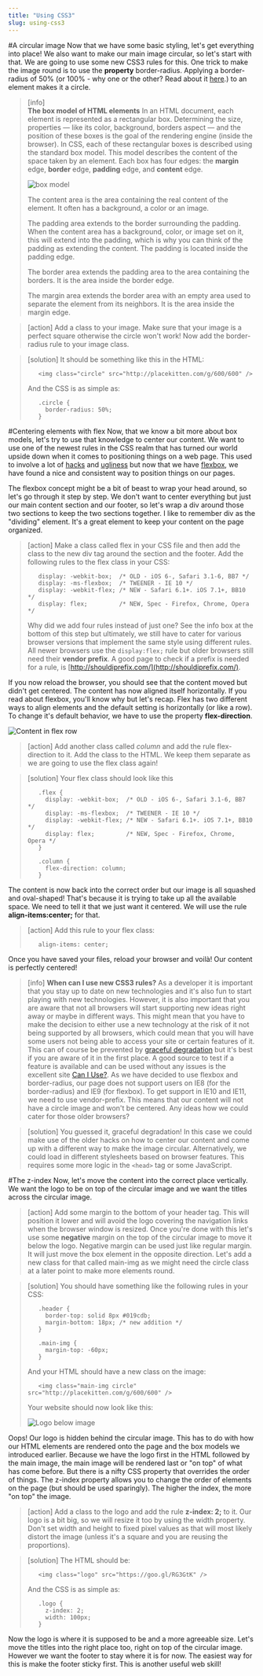 ```yaml
---
title: "Using CSS3"
slug: using-css3
---     
```


#A circular image
Now that we have some basic styling, let's get everything into place! We also want to make our main image circular, so let's start with that. We are going to use some new CSS3 rules for this. One trick to make the image round is to use the **property** border-radius. Applying a border-radius of 50% (or 100% - why one or the other? Read about it [here](http://jessica-eldredge.com/2014/09/07/border-radius-50-or-100-percent/).) to an element makes it a circle.

> [info]  
> **The box model of HTML elements**
> In an HTML document, each element is represented as a rectangular box. Determining the size, properties — like its color, background, borders aspect — and the position of these boxes is the goal of the rendering engine (inside the browser).
> In CSS, each of these rectangular boxes is described using the standard box model. This model describes the content of the space taken by an element. Each box has four edges: the **margin** edge, **border** edge, **padding** edge, and **content** edge.
> 
> ![box model](./2-box-model.png "box model")
> 
> The content area is the area containing the real content of the element. It often has a background, a color or an image.
>
> The padding area extends to the border surrounding the padding. When the content area has a background, color, or image set on it, this will extend into the padding, which is why you can think of the padding as extending the content. The padding is located inside the padding edge.
>
> The border area extends the padding area to the area containing the borders. It is the area inside the border edge.
>
> The margin area extends the border area with an empty area used to separate the element from its neighbors. It is the area inside the margin edge.

<!-- Comment to break actionable boxes. -->

> [action]
> Add a class to your image. Make sure that your image is a perfect square otherwise the circle won't work! Now add the border-radius rule to your image class.

<!-- Comment to break actionable boxes. -->

> [solution]
> It should be something like this in the HTML:
> ```
>    <img class="circle" src="http://placekitten.com/g/600/600" />
> ```
> And the CSS is as simple as:
> ```
>    .circle {
>      border-radius: 50%;
>    }
> ```

#Centering elements with flex
Now, that we know a bit more about box models, let's try to use that knowledge to center our content. We want to use one of the newest rules in the CSS realm that has turned our world upside down when it comes to positioning things on a web page. This used to involve a lot of [hacks](http://stackoverflow.com/questions/2017809/what-is-the-best-way-to-center-a-webpages-content-using-css) and [ugliness](http://stackoverflow.com/questions/10872688/how-to-center-body-on-a-page) but now that we have [flexbox](https://philipwalton.github.io/solved-by-flexbox/demos/vertical-centering/), we have found a nice and consistent way to position things on our pages.

The flexbox concept might be a bit of beast to wrap your head around, so let's go through it step by step. We don't want to center everything but just our main content section and our footer, so let's wrap a div around those two sections to keep the two sections together. I like to remember div as the "dividing" element. It's a great element to keep your content on the page organized.

> [action]
> Make a class called flex in your CSS file and then add the class to the new div tag around the section and the footer. Add the following rules to the flex class in your CSS:
> ```
>    display: -webkit-box;  /* OLD - iOS 6-, Safari 3.1-6, BB7 */
>    display: -ms-flexbox;  /* TWEENER - IE 10 */
>    display: -webkit-flex; /* NEW - Safari 6.1+. iOS 7.1+, BB10 */
>    display: flex;         /* NEW, Spec - Firefox, Chrome, Opera */
> ```
> Why did we add four rules instead of just one? See the info box at the bottom of this step but ultimately, we still have to cater for various browser versions that implement the same style using different rules. All newer browsers use the `display:flex;` rule but older browsers still need their **vendor prefix**. A good page to check if a prefix is needed for a rule, is [http://shouldiprefix.com/](http://shouldiprefix.com/).

If you now reload the browser, you should see that the content moved but didn't get centered. The content has now aligned itself horizontally. If you read about flexbox, you'll know why but let's recap. Flex has two different ways to align elements and the default setting is horizontally (or like a row). To change it's default behavior, we have to use the property **flex-direction**. 

![Content in flex row](./1-flex-row.png "Content in flex row")

> [action]
> Add another class called *column* and add the rule flex-direction to it. Add the class to the HTML. We keep them separate as we are going to use the flex class again!

<!-- Comment to break actionable boxes. -->

> [solution]
> Your flex class should look like this
> ```
>    .flex {
>      display: -webkit-box;  /* OLD - iOS 6-, Safari 3.1-6, BB7 */
>      display: -ms-flexbox;  /* TWEENER - IE 10 */
>      display: -webkit-flex; /* NEW - Safari 6.1+. iOS 7.1+, BB10 */
>      display: flex;         /* NEW, Spec - Firefox, Chrome, Opera */
>    }
> 
>    .column {
>      flex-direction: column;
>    }
> ```

The content is now back into the correct order but our image is all squashed and oval-shaped! That's because it is trying to take up all the available space. We need to tell it that we just want it centered. We will use the rule **align-items:center;** for that.

> [action] 
> Add this rule to your flex class: 
> ```
>    align-items: center;
> ```

Once you have saved your files, reload your browser and voil&#224;! Our content is perfectly centered! 

> [info]
> **When can I use new CSS3 rules?**
> As a developer it is important that you stay up to date on new technologies and it's also fun to start playing with new technologies. However, it is also important that you are aware that not all browsers will start supporting new ideas right away or maybe in different ways. This might mean that you have to make the decision to either use a new technology at the risk of it not being supported by all browsers, which could mean that you will have some users not being able to access your site or certain features of it. This can of course be prevented by [graceful degradation](https://www.w3.org/wiki/Graceful_degradation_versus_progressive_enhancement#Graceful_degradation_and_progressive_enhancement_in_a_nutshell) but it's best if you are aware of it in the first place. A good source to test if a feature is available and can be used without any issues is the excellent site [Can I Use?](http://caniuse.com/).
> As we have decided to use flexbox and border-radius, our page does not support users on IE8 (for the border-radius) and IE9 (for flexbox). To get support in IE10 and IE11, we need to use vendor-prefix. This means that our content will not have a circle image and won't be centered.
> Any ideas how we could cater for those older browsers?

<!-- Comment to break actionable boxes. -->

> [solution]
> You guessed it, graceful degradation! In this case we could make use of the older hacks on how to center our content and come up with a different way to make the image circular. Alternatively, we could load in different stylesheets based on browser features. This requires some more logic in the `<head>` tag or some JavaScript.

#The z-index
Now, let's move the content into the correct place vertically. We want the logo to be on top of the circular image and we want the titles across the circular image. 

> [action]
> Add some margin to the bottom of your header tag. This will position it lower and will avoid the logo covering the navigation links when the browser window is resized. Once you're done with this let's use some **negative** margin on the top of the circular image to move it below the logo. Negative margin can be used just like regular margin. It will just move the box element in the opposite direction. Let's add a new class for that called main-img as we might need the circle class at a later point to make more elements round. 

<!-- Comment to break actionable boxes. -->

> [solution]
> You should have something like the following rules in your CSS:
> ```
>    .header {
>      border-top: solid 8px #019cdb; 
>      margin-bottom: 18px; /* new addition */
>    }
>    
>    .main-img {
>      margin-top: -60px;
>    }
> ```
> And your HTML should have a new class on the image:
> ```
>    <img class="main-img circle" src="http://placekitten.com/g/600/600" />
> ```
> Your website should now look like this:
> 
> ![Logo below image](./2-logo-below.png "Logo below image")

Oops! Our logo is hidden behind the circular image. This has to do with how our HTML elements are rendered onto the page and the box models we introduced earlier. Because we have the logo first in the HTML followed by the main image, the main image will be rendered last or "on top" of what has come before. But there is a nifty CSS property that overrides the order of things. The z-index property allows you to change the order of elements on the page (but should be used sparingly). The higher the index, the more "on top" the image. 

> [action]
> Add a class to the logo and add the rule **z-index: 2;** to it. Our logo is a bit big, so we will resize it too by using the width property. Don't set width and height to fixed pixel values as that will most likely distort the image (unless it's a square and you are reusing the proportions).

<!-- Comment to break actionable boxes. -->

> [solution]
> The HTML should be:
> ```
>    <img class="logo" src="https://goo.gl/RG3GtK" />
> ```
> And the CSS is as simple as:
> ```
>    .logo {
>      z-index: 2;
>      width: 100px;
>    }
> ```

Now the logo is where it is supposed to be and a more agreeable size. Let's move the titles into the right place too, right on top of the circular image. However we want the footer to stay where it is for now. The easiest way for this is make the footer sticky first. This is another useful web skill!
